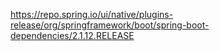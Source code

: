 https://repo.spring.io/ui/native/plugins-release/org/springframework/boot/spring-boot-dependencies/2.1.12.RELEASE